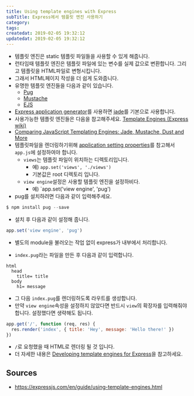 ```yaml
---
title: Using template engines with Express
subTitle: Express에서 템플릿 엔진 사용하기
category: 
tags: 
createdat: 2019-02-05 19:32:12
updatedat: 2019-02-05 19:32:12
---
```


* 템플릿 엔진은 static 템플릿 파일들을 사용할 수 있게 해줍니다.
* 런타임때 템플릿 엔진은 템플릿 파일에 있는 변수를 실제 값으로 변환합니다.
  그리고 템플릿을 HTML파일로 변형시킵니다.
* 그래서 HTML페이지 작성을 더 쉽게 도와줍니다.
* 유명한 템플릿 엔진들을 다음과 같이 있습니다.
  * [Pug](https://pugjs.org/api/getting-started.html)
  * [Mustache](https://www.npmjs.com/package/mustache)
  * [EJS](https://www.npmjs.com/package/ejs)
* [Express application generator](https://expressjs.com/en/starter/generator.html)를 
  사용하면 [jade](https://www.npmjs.com/package/jade)를 기본으로 사용합니다.
* 사용가능한 템플릿 엔진들은 다음을 참고해주세요.
  [Template Engines (Express wiki)](https://github.com/expressjs/express/wiki#template-engines)
* [Comparing JavaScript Templating Engines: Jade, Mustache, Dust and More](https://strongloop.com/strongblog/compare-javascript-templates-jade-mustache-dust/)
* 템플릿파일을 렌더링하기위해 [application setting properties](https://expressjs.com/en/4x/api.html#app.set)를 참고해서 `app.js`에 설정하여야 합니다.
  * `views`는 템플릿 파일이 위치하는 디렉토리입니다. 
    * 예) `app.set('views', './views')`
    * 기본값은 root 디렉토리 입니다.
  * `view engine`설정은 사용할 템플릿 엔진을 설정하비다. 
    * 예) `app.set('view engine', 'pug')
* pug를 설치하려면 다음과 같이 입력해주세요.

```js
$ npm install pug --save
```

* 설치 후 다음과 같이 설정해 줍니다.

```js
app.set('view engine', 'pug')
```

* 별도의 module을 불러오는 작업 없이 express가 내부에서 처리합니다.

* `index.pug`라는 파일을 만든 후 다음과 같이 입력합니다.

```
html
  head
    title= title
  body
    h1= message
```

* 그 다음 `index.pug`를 렌더링하도록 라우트를 생성합니다.
* 만약 `view engine`속성을 설정하지 않았다면 반드시 `view`의 확장자를
  입력해줘야 합니다. 설정했다면 생략해도 됩니다.

```js
app.get('/', function (req, res) {
  res.render('index', { title: 'Hey', message: 'Hello there!' })
})
```

* `/`로 요청했을 때 HTML로 렌더링 될 것 입니다.
* 더 자세한 내용은 [Developing template engines for Express](https://expressjs.com/en/advanced/developing-template-engines.html)을 참고하세요.

## Sources

* https://expressjs.com/en/guide/using-template-engines.html
